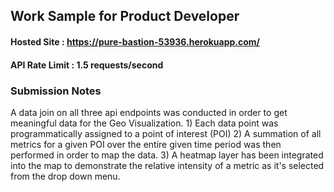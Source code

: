 Work Sample for Product Developer
---

#### Hosted Site : https://pure-bastion-53936.herokuapp.com/

#### API Rate Limit : 1.5 requests/second

### Submission Notes
A data join on all three api endpoints was conducted in order to get meaningful data for the Geo Visualization. 1) Each data point was programmatically assigned to a point of interest (POI)
2) A summation of all metrics for a given POI over the entire given time period was then performed in order to map the data.
3) A heatmap layer has been integrated into the map to demonstrate the relative intensity of a metric as it's selected from the drop down menu.
